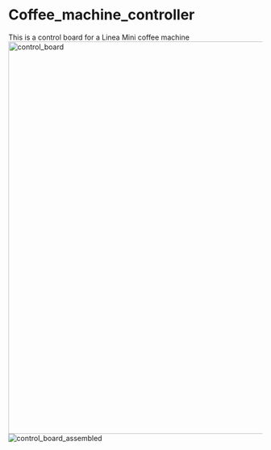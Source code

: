 # Coffee_machine_controller
This is a control board for a Linea Mini coffee machine
<img width="777" alt="control_board" src="https://github.com/user-attachments/assets/160445b1-7e64-4243-885c-ee7501be8ef1" />
![control_board_assembled](https://github.com/user-attachments/assets/2beeb68d-2517-48a3-99ed-f0bba2e3c9ee)
